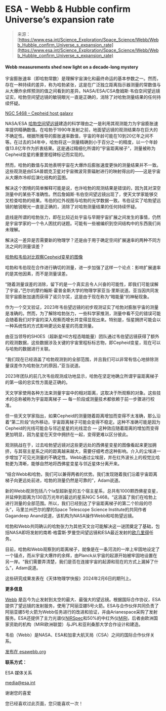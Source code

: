 <!--yml

category: 未分类

date: 2024-05-27 14:49:11

-->

# ESA - Webb & Hubble confirm Universe’s expansion rate

> 来源：[https://www.esa.int/Science_Exploration/Space_Science/Webb/Webb_Hubble_confirm_Universe_s_expansion_rate](https://www.esa.int/Science_Exploration/Space_Science/Webb/Webb_Hubble_confirm_Universe_s_expansion_rate)

#### Webb measurements shed new light on a decade-long mystery

宇宙膨胀速率（即哈勃常数）是理解宇宙演化和最终命运的基本参数之一。然而，存在一种持续的差异，称为哈勃紧张，这是在广泛独立距离指示器测量的常数值与从大爆炸余辉预测的值之间看到的差异。NASA/ESA/CSA詹姆斯·韦伯空间望远镜证实，哈勃空间望远镜的敏锐眼光一直是正确的，消除了对哈勃测量结果的任何持续怀疑。

[NGC 5468 – Cepheid host galaxy](/ESA_Multimedia/Images/2024/03/Webb_Hubble_confirm_Universe_s_expansion_rate)

NASA/ESA [哈勃空间望远镜](/Science_Exploration/Space_Science/Hubble_overview)建造的科学理由之一是利用其观测能力为宇宙膨胀速率提供精确数值。在哈勃于1990年发射之前，地面望远镜的观测结果存在巨大的不确定性。根据所推导的膨胀速率数值，宇宙的年龄可能在10到20亿年之间不等。在过去的34年中，哈勃将这一测量精确到小于百分之一的精度，以一个年龄值13.8亿年作为折衷结果。这是通过精细化所谓的“宇宙距离梯子”，测量被称为Cepheid变星的重要里程碑标记而实现的。

然而，哈勃的数值与其他表明宇宙在大爆炸后膨胀速度更快的测量结果并不一致。这些观测是由ESA普朗克卫星对宇宙微波背景辐射进行的映射得出的——这是宇宙从大爆炸冷却后演化结构的蓝图。

解决这个困境的简单解释可能是说，也许哈勃的观测结果是错误的，因为其对深空测量中的某些不准确性。然后詹姆斯·韦伯空间望远镜出现了，使天文学家能够交叉检查哈勃的结果。韦伯的红外视图与哈勃的光学数据一致。韦伯证实了哈勃望远镜的敏锐眼光一直是正确的，消除了对哈勃测量结果的任何持续怀疑。

底线是所谓的哈勃张力，即在比较近处宇宙与早期宇宙扩展之间发生的事情，仍然是宇宙学家的一个令人困扰的谜题。可能有一些被编织到空间结构中的东西我们尚未理解。

解决这一差异是否需要新的物理学？还是由于用于确定空间扩展速率的两种不同方法之间的测量误差？

[哈勃和韦伯对比观察Cepheid变星的图像](/ESA_Multimedia/Images/2024/03/Comparison_of_Hubble_and_Webb_views_of_a_Cepheid_variable_star)

哈勃和韦伯现在合作进行确切的测量，进一步加强了这样一个论点：影响扩展速率的是其他因素，而不是测量误差。

“随着测量误差的消除，留下的是一个真实且令人兴奋的可能性，即我们可能误解了宇宙，”巴尔的摩约翰斯·霍普金斯大学的物理学家亚当·里斯说道。亚当因共同发现宇宙膨胀加速而获得了诺贝尔奖，这是由于现在称为“暗能量”的神秘现象。

作为一个交叉验证，2023年韦伯望远镜的初步观测证实了哈勃对膨胀宇宙的测量是准确的。然而，为了解除哈勃张力，一些科学家推测，测量中看不见的错误可能会随着我们对宇宙的深入观察而增长并变得显现出来。特别是，恒星拥挤可能会以一种系统性的方式影响更远处星星的亮度测量。

由亚当领导的SH0ES（超新星H0方程态暗能量）团队通过韦伯望远镜获得了额外的观测数据，这些数据涉及关键的宇宙里程标标志物，即Cepheid变星，现在可以与哈勃的数据进行关联。

“我们现在已经涵盖了哈勃观测到的全部范围，并且我们可以非常有信心地排除测量误差作为哈勃张力的原因，”亚当说道。

2023年团队的前几次韦伯观测成功地显示，哈勃在坚定地确立所谓宇宙距离梯子的第一级的忠实性方面是正确的。

天文学家使用各种方法来测量宇宙中的相对距离，这取决于所观察的对象。这些技术的总称被称为宇宙距离梯子 — 每一阶段或测量技术都依赖于前一步骤进行校准。

但一些天文学家指出，如果Cepheid的测量随着距离增加而变得不太准确，那么沿着“第二阶段”向外移动，宇宙距离梯子可能会变得不稳定。这种不准确可能是因为Cepheid的光线可能会与邻近星星的光线混合 — 这种效应随着距离的增加而变得更加明显，因为星星在天空中拥挤在一起，变得更难以区分彼此。

观测挑战在于，过去哈勃望远镜对这些更远处的西佛星变星的图像看起来更加拥挤，与其宿主星系之间的距离越来越大，需要仔细考虑这种影响。介入的尘埃进一步增加了可见光测量的不确定性。Webb通过尘埃层，并在红外波长上的视觉比哈勃更为清晰，能够自然地将西佛星变星与邻近星体分离开来。

“结合Webb和哈勃，我们可以兼得两者的优势。我们发现随着我们沿着宇宙距离梯子向更远处前进，哈勃的测量仍然是可靠的”，Adam说道。

新的Webb观测包括八个Ia型超新星的五个宿主星系，总共有1000颗西佛星变星，并延伸到距离为130百万光年的最远的星系NGC 5468。“这涵盖了我们在哈勃上进行测量的全部范围。所以，我们已经到达了宇宙距离梯子的第二个阶段的尽头”，马里兰州巴尔的摩的Space Telescope Science Institute的共同作者Gagandeep Anand说道，该机构为NASA操作Webb和哈勃望远镜。

哈勃和Webb共同确认的哈勃张力为其他天文台可能解决这一谜团奠定了基础，包括NASA即将发射的南希·格雷斯·罗曼空间望远镜和ESA最近发射的[欧几里得](https://www.esa.int/Science_Exploration/Space_Science/Euclid)任务。

目前，哈勃和Webb观察到的距离梯子，就像是在一条河流的一岸上牢固地设定了一个锚点，而从宇宙大爆炸的余辉，由Planck从宇宙的起源开始被牢固地设置在另一岸。“我们需要弄清楚，我们是否在连接宇宙的起源和现在的方式上漏掉了什么”，Adam说道。

这些研究成果发表在《天体物理学快报》2024年2月6日的期刊上。

**更多信息**

[Webb](/Science_Exploration/Space_Science/Webb) 是迄今为止发射到太空的最大、最强大的望远镜。根据国际合作协议，ESA提供了望远镜的发射服务，使用了阿丽亚娜5号火箭。ESA与合作伙伴共同负责了阿丽亚娜5号火箭为Webb任务进行的改进和验证，并由Arianespace采购了发射服务。ESA还提供了主力光谱仪[NIRSpec](/Science_Exploration/Space_Science/Webb/Webb_s_instruments)和50%的中红外仪[MIRI](/Science_Exploration/Space_Science/Webb/MIRI_factsheet)，后者由欧洲国家资助的机构（MIRI欧洲联盟）与JPL和亚利桑那大学合作设计和建造。

韦伯（Webb）是NASA、ESA和加拿大航天局（CSA）之间的国际合作伙伴关系。

[发布在 esawebb.org](https://esawebb.org/news/weic2408/)

**联系方式：**

ESA 媒体关系

media@esa.int

谢谢您的喜爱

您已经喜欢过此页面，您只能喜欢一次！
